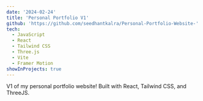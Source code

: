 ```yaml
---
date: '2024-02-24'
title: 'Personal Portfolio V1'
github: 'https://github.com/seedhantkalra/Personal-Portfolio-Website-'
tech:
  - JavaScript
  - React
  - Tailwind CSS
  - Three.js
  - Vite
  - Framer Motion
showInProjects: true
---
```


V1 of my personal portfolio website! Built with React, Tailwind CSS, and ThreeJS.
